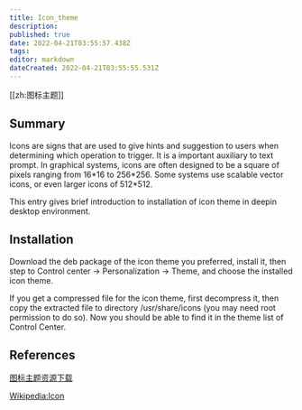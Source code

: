 ```yaml
---
title: Icon_theme
description: 
published: true
date: 2022-04-21T03:55:57.438Z
tags: 
editor: markdown
dateCreated: 2022-04-21T03:55:55.531Z
---
```


[[zh:图标主题]]


## Summary

Icons are signs that are used to give hints and suggestion to users when determining which operation to trigger. It is a important auxiliary to text prompt. In graphical systems, icons are often designed to be a square of pixels ranging from 16\*16 to 256\*256. Some systems use scalable vector icons, or even larger icons of 512\*512.

This entry gives brief introduction to installation of icon theme in deepin desktop environment.

## Installation

Download the deb package of the icon theme you preferred, install it, then step to Control center -> Personalization -> Theme, and choose the installed icon theme.

If you get a compressed file for the icon theme, first decompress it, then copy the extracted file to directory /usr/share/icons (you may need root permission to do so). Now you should be able to find it in the theme list of Control Center.


## References

[图标主题资源下载](http://gnome-look.org/index.php?xcontentmode=120x121)

[Wikipedia:Icon](https://en.wikipedia.org/wiki/Icon_(computing))